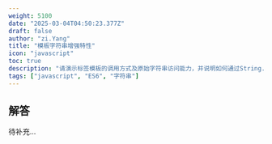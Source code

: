 ```yaml
---
weight: 5100
date: "2025-03-04T04:50:23.377Z"
draft: false
author: "zi.Yang"
title: "模板字符串增强特性"
icon: "javascript"
toc: true
description: "请演示标签模板的调用方式及原始字符串访问能力，并说明如何通过String.raw实现转义字符的原始输出。"
tags: ["javascript", "ES6", "字符串"]
---
```


## 解答

待补充...
